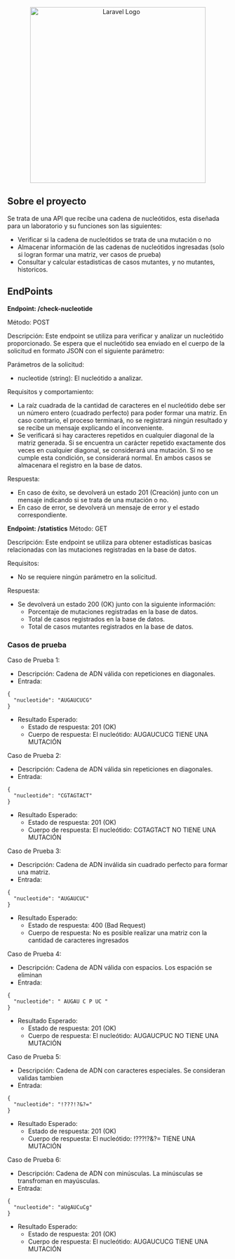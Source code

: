 <p align="center"><a href="https://laravel.com" target="_blank"><img src="https://youmarket.com.ar/wp-content/uploads/2023/02/logo-youmarket-RGB-color.svg" width="400" alt="Laravel Logo"></a></p>

## Sobre el proyecto

Se trata de una API que recibe una cadena de nucleótidos, esta diseñada para un laboratorio y su funciones son las siguientes:

- Verificar si la cadena de nucleótidos se trata de una mutación o no
- Almacenar información de las cadenas de nucleótidos ingresadas (solo si logran formar una matriz, ver casos de prueba)
- Consultar y calcular estadisticas de casos mutantes, y no mutantes, historicos.

## EndPoints

**Endpoint: /check-nucleotide**

Método: POST

Descripción:
Este endpoint se utiliza para verificar y analizar un nucleótido proporcionado. Se espera que el nucleótido sea enviado en el cuerpo de la solicitud en formato JSON con el siguiente parámetro:

Parámetros de la solicitud:

- nucleotide (string): El nucleótido a analizar.

Requisitos y comportamiento:

- La raíz cuadrada de la cantidad de caracteres en el nucleótido debe ser un número entero (cuadrado perfecto) para poder formar una matriz. En caso contrario, el proceso terminará, no se registrará ningún resultado y se recibe un mensaje explicando el inconveniente.
- Se verificará si hay caracteres repetidos en cualquier diagonal de la matriz generada. Si se encuentra un carácter repetido exactamente dos veces en cualquier diagonal, se considerará una mutación. Si no se cumple esta condición, se considerará normal. En ambos casos se almacenara el registro en la base de datos.

Respuesta:

- En caso de éxito, se devolverá un estado 201 (Creación) junto con un mensaje indicando si se trata de una mutación o no.
- En caso de error, se devolverá un mensaje de error y el estado correspondiente.



**Endpoint: /statistics**
Método: GET

Descripción:
Este endpoint se utiliza para obtener estadísticas basicas relacionadas con las mutaciones registradas en la base de datos.

Requisitos:

- No se requiere ningún parámetro en la solicitud.

Respuesta:

- Se devolverá un estado 200 (OK) junto con la siguiente información:
  - Porcentaje de mutaciones registradas en la base de datos.
  - Total de casos registrados en la base de datos.
  - Total de casos mutantes registrados en la base de datos.



### Casos de prueba

Caso de Prueba 1:

- Descripción: Cadena de ADN válida con repeticiones en diagonales.
- Entrada:
```
{
  "nucleotide": "AUGAUCUCG"
}
```
- Resultado Esperado:
  - Estado de respuesta: 201 (OK)
  - Cuerpo de respuesta: El nucleótido: AUGAUCUCG TIENE UNA MUTACIÓN


Caso de Prueba 2:

- Descripción: Cadena de ADN válida sin repeticiones en diagonales.
- Entrada:
```
{
  "nucleotide": "CGTAGTACT"
}
```
- Resultado Esperado:
  - Estado de respuesta: 201 (OK)
  - Cuerpo de respuesta: El nucleótido: CGTAGTACT NO TIENE UNA MUTACIÓN 


Caso de Prueba 3:

- Descripción: Cadena de ADN inválida sin cuadrado perfecto para formar una matriz.
- Entrada:
```
{
  "nucleotide": "AUGAUCUC"
}
```
- Resultado Esperado:
  - Estado de respuesta: 400 (Bad Request)
  - Cuerpo de respuesta: No es posible realizar una matriz con la cantidad de caracteres ingresados


Caso de Prueba 4:

- Descripción:  Cadena de ADN válida con espacios. Los espación se eliminan
- Entrada:
```
{
  "nucleotide": " AUGAU C P UC "
}
```
- Resultado Esperado:
  - Estado de respuesta: 201 (OK)
  - Cuerpo de respuesta: El nucleótido: AUGAUCPUC NO TIENE UNA MUTACIÓN 


Caso de Prueba 5:

- Descripción:  Cadena de ADN con caracteres especiales. Se consideran validas tambien
- Entrada:
```
{
  "nucleotide": "!???!?&?="
}
```
- Resultado Esperado:
  - Estado de respuesta: 201 (OK)
  - Cuerpo de respuesta: El nucleótido: !???!?&?= TIENE UNA MUTACIÓN
 

Caso de Prueba 6:

- Descripción:  Cadena de ADN con minúsculas. La minúsculas se transfroman en mayúsculas.
- Entrada:
```
{
  "nucleotide": "aUgAUCuCg"
}
```
- Resultado Esperado:
  - Estado de respuesta: 201 (OK)
  - Cuerpo de respuesta: El nucleótido: AUGAUCUCG TIENE UNA MUTACIÓN
